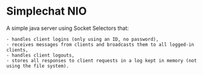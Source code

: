 # Simplechat NIO

A simple java server using Socket Selectors that:

    - handles client logins (only using an ID, no password),
    - receives messages from clients and broadcasts them to all logged-in clients,
    - handles client logouts,
    - stores all responses to client requests in a log kept in memory (not using the file system).
